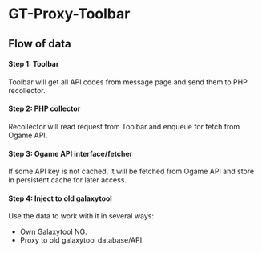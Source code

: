 # GT-Proxy-Toolbar

## Flow of data ##

#### Step 1: Toolbar

Toolbar will get all API codes from message page and send them to PHP recollector.

#### Step 2: PHP collector

Recollector will read request from Toolbar and enqueue for fetch from Ogame API.

#### Step 3: Ogame API interface/fetcher

If some API key is not cached, it will be fetched from Ogame API and store in persistent cache for later access.

#### Step 4: Inject to old galaxytool

Use the data to work with it in several ways:

* Own Galaxytool NG.
* Proxy to old galaxytool database/API.
